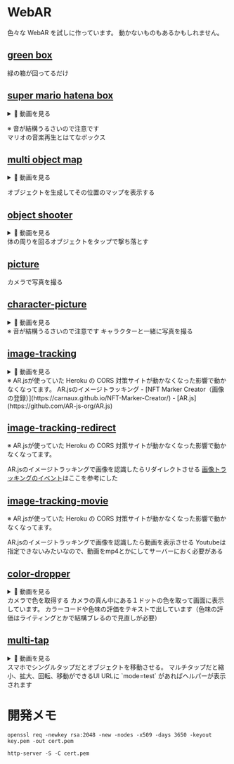 # WebAR
色々な WebAR を試しに作っています。
動かないものもあるかもしれません。

## [green box](https://yuki-sakaguchi.github.io/web-ar/public/random_object/index.html)
緑の箱が回ってるだけ
  
## [super mario hatena box](https://yuki-sakaguchi.github.io/web-ar/public/super_mario/index.html)
<details>
  <summary>🎥 動画を見る</summary>
  <div>
    <video src="https://user-images.githubusercontent.com/16290220/232305597-576c54ca-e5fa-481e-8840-7344015838e9.mov" />
  </div>
</details>

※ 音が結構うるさいので注意です  
マリオの音楽再生とはてなボックス



## [multi object map](https://yuki-sakaguchi.github.io/web-ar/public/multi_object_map/index.html)
<details>
  <summary>🎥 動画を見る</summary>
  <div>
    <video src="https://user-images.githubusercontent.com/16290220/232305609-6af6a2a1-0976-44d5-b44d-ac33cf603261.mov" />
  </div>
</details>

オブジェクトを生成してその位置のマップを表示する  

## [object shooter](https://yuki-sakaguchi.github.io/web-ar/public/shooter/index.html)
<details>
  <summary>🎥 動画を見る</summary>
  <div>
    <video src="https://user-images.githubusercontent.com/16290220/232305618-f99d8094-c0af-4c97-99c2-9530a840cae6.mov" />
  </div>
</details>
体の周りを回るオブジェクトをタップで撃ち落とす  


## [picture](https://yuki-sakaguchi.github.io/web-ar/public/picture/index.html)
カメラで写真を撮る

## [character-picture](https://yuki-sakaguchi.github.io/web-ar/public/character-picture/image.html)
<details>
  <summary>🎥 動画を見る</summary>
  <div>
    <p>写真を撮った時に音が出ます（結構うるさいので注意です）</p>
    <video src="https://user-images.githubusercontent.com/16290220/232305633-33f1b019-62cf-4e57-921f-64f8abb6988d.mov" />
  </div>
</details>
※ 音が結構うるさいので注意です  
キャラクターと一緒に写真を撮る

## [image-tracking](https://yuki-sakaguchi.github.io/web-ar/public/image-tracking/image.html)
<details>
  <summary>🎥 動画を見る</summary>
  <div>
    <img src="https://user-images.githubusercontent.com/16290220/99190334-568d7700-27a9-11eb-8c30-eef8e6933bef.gif" />
  </div>
</details>
※ AR.jsが使っていた Heroku の CORS 対策サイトが動かなくなった影響で動かなくなってます。
AR.jsのイメージトラッキング
- [NFT Marker Creator（画像の登録）](https://carnaux.github.io/NFT-Marker-Creator/)
- [AR.js](https://github.com/AR-js-org/AR.js)

## [image-tracking-redirect](https://yuki-sakaguchi.github.io/web-ar/public/image-tracking-redirect/image.html)
※ AR.jsが使っていた Heroku の CORS 対策サイトが動かなくなった影響で動かなくなってます。

AR.jsのイメージトラッキングで画像を認識したらリダイレクトさせる
[画像トラッキングのイベント](https://ar-js-org.github.io/AR.js-Docs/ui-events/#custom-events)はここを参考にした

## [image-tracking-movie](https://yuki-sakaguchi.github.io/web-ar/public/image-tracking-movie/image.html)
※ AR.jsが使っていた Heroku の CORS 対策サイトが動かなくなった影響で動かなくなってます。

AR.jsのイメージトラッキングで画像を認識したら動画を表示させる
Youtubeは指定できないみたいなので、動画をmp4とかにしてサーバーにおく必要がある

## [color-dropper](https://yuki-sakaguchi.github.io/web-ar/public/color-dropper/index.html)
<details>
  <summary>🎥 動画を見る</summary>
  <div>
    <video src="https://user-images.githubusercontent.com/16290220/232305666-f65c6b55-473d-49a4-923e-10721e1ffdb8.mov" />
  </div>
</details>
カメラで色を取得する  
カメラの真ん中にある１ドットの色を取って画面に表示しています。  
カラーコードや色味の評価をテキストで出しています（色味の評価はライティングとかで結構ブレるので見直しが必要）

## [multi-tap](https://yuki-sakaguchi.github.io/web-ar/public/multi-tap/index.html?mode=test)
<details>
  <summary>🎥 動画を見る</summary>
  <div>
    <video src="https://user-images.githubusercontent.com/16290220/232305722-a26dcfee-857b-48d7-be0b-782494269045.mov" />
  </div>
</details>
スマホでシングルタップだとオブジェクトを移動させる。  
マルチタップだと縮小、拡大、回転、移動ができるUI  
URLに `mode=test` があればヘルパーが表示されます

# 開発メモ
```
openssl req -newkey rsa:2048 -new -nodes -x509 -days 3650 -keyout key.pem -out cert.pem
```

```
http-server -S -C cert.pem
```
 

